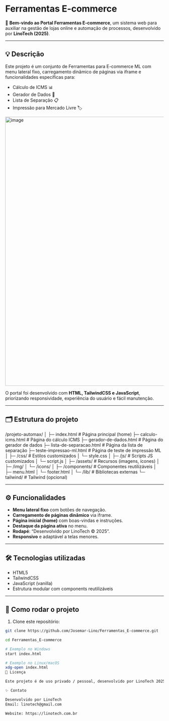 # Ferramentas E-commerce 

🚀 **Bem-vindo ao Portal Ferramentas E-commerce**, um sistema web para auxiliar na gestão de lojas online e automação de processos, desenvolvido por **LinoTech (2025)**.

---

## 💡 Descrição

Este projeto é um conjunto de Ferramentas para E-commerce ML com menu lateral fixo, carregamento dinâmico de páginas via iframe e funcionalidades específicas para:

- Cálculo de ICMS 📊  
- Gerador de Dados 🎲  
- Lista de Separação 📋  
- Impressão para Mercado Livre 🏷️  
<img width="1600" height="852" alt="image" src="https://github.com/user-attachments/assets/e30d54a0-18a6-40ed-8de3-eb02ff249e6b" />


O portal foi desenvolvido com **HTML, TailwindCSS e JavaScript**, priorizando responsividade, experiência do usuário e fácil manutenção.

---

## 🗂 Estrutura do projeto

/projeto-automax/
│
├─ index.html # Página principal (home)
├─ calculo-icms.html # Página do cálculo ICMS
├─ gerador-de-dados.html # Página do gerador de dados
├─ lista-de-separacao.html # Página da lista de separação
├─ teste-impressao-ml.html # Página de teste de impressão ML
│
├─ /css/ # Estilos customizados
│ └─ style.css
│
├─ /js/ # Scripts JS customizados
│ └─ script.js
│
├─ /assets/ # Recursos (imagens, ícones)
│ ├─ /img/
│ └─ /icons/
│
├─ /components/ # Componentes reutilizáveis
│ ├─ menu.html
│ └─ footer.html
│
└─ /lib/ # Bibliotecas externas
└─ tailwind/ # Tailwind (opcional)


---

## ⚙️ Funcionalidades

- **Menu lateral fixo** com botões de navegação.  
- **Carregamento de páginas dinâmico** via iframe.  
- **Página inicial (home)** com boas-vindas e instruções.  
- **Destaque da página ativa** no menu.  
- **Rodapé**: “Desenvolvido por LinoTech © 2025”.  
- **Responsivo** e adaptável a telas menores.

---

## 🛠 Tecnologias utilizadas

- HTML5  
- TailwindCSS  
- JavaScript (vanilla)  
- Estrutura modular com components reutilizáveis

---

## 🚀 Como rodar o projeto

1. Clone este repositório:

```bash
git clone https://github.com/Josemar-Lino/Ferramentas_E-commerce.git

cd Ferramentas_E-commerce

# Exemplo no Windows
start index.html

# Exemplo no Linux/macOS
xdg-open index.html
📄 Licença

Este projeto é de uso privado / pessoal, desenvolvido por LinoTech 2025.

✨ Contato

Desenvolvido por LinoTech
Email: linotech@gmail.com

Website: https://linotech.com.br
